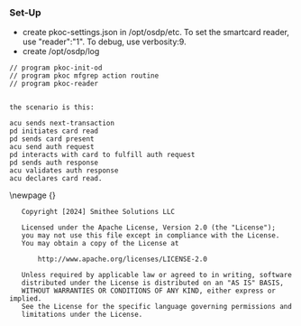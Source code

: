 ### Set-Up ###

- create pkoc-settings.json in /opt/osdp/etc.  To set the smartcard reader,
use "reader":"1". To debug, use verbosity:9.
- create /opt/osdp/log

```
// program pkoc-init-od
// program pkoc mfgrep action routine
// program pkoc-reader


the scenario is this:

acu sends next-transaction
pd initiates card read
pd sends card present
acu send auth request
pd interacts with card to fulfill auth request
pd sends auth response
acu validates auth response
acu declares card read.
```



\newpage {}

```
   Copyright [2024] Smithee Solutions LLC

   Licensed under the Apache License, Version 2.0 (the "License");
   you may not use this file except in compliance with the License.
   You may obtain a copy of the License at

       http://www.apache.org/licenses/LICENSE-2.0

   Unless required by applicable law or agreed to in writing, software
   distributed under the License is distributed on an "AS IS" BASIS,
   WITHOUT WARRANTIES OR CONDITIONS OF ANY KIND, either express or implied.
   See the License for the specific language governing permissions and
   limitations under the License.
```

